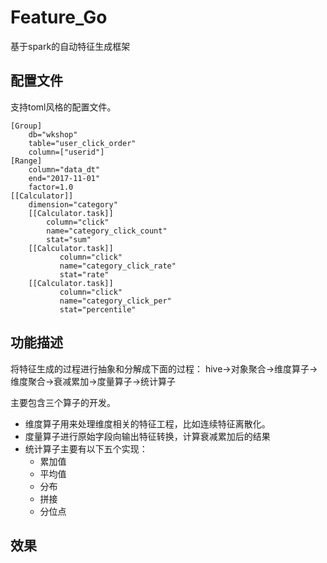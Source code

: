 # Feature_Go
基于spark的自动特征生成框架
## 配置文件
支持toml风格的配置文件。

```
[Group]
    db="wkshop"
    table="user_click_order"
    column=["userid"]
[Range]
    column="data_dt"
    end="2017-11-01"
    factor=1.0
[[Calculator]]
    dimension="category"
    [[Calculator.task]]
        column="click"
        name="category_click_count"
        stat="sum"
    [[Calculator.task]]
           column="click"
           name="category_click_rate"
           stat="rate"
    [[Calculator.task]]
           column="click"
           name="category_click_per"
           stat="percentile"
```

## 功能描述
将特征生成的过程进行抽象和分解成下面的过程：
	hive->对象聚合->维度算子->维度聚合->衰减累加->度量算子->统计算子

主要包含三个算子的开发。

- 维度算子用来处理维度相关的特征工程，比如连续特征离散化。
- 度量算子进行原始字段向输出特征转换，计算衰减累加后的结果
- 统计算子主要有以下五个实现：
	+ 累加值
	+ 平均值
	+ 分布
	+ 拼接
	+ 分位点

## 效果

